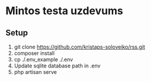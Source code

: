 # Mintos testa uzdevums

## Setup

1. git clone https://github.com/kristaps-soloveiko/rss.git
2. composer install
3. cp ./.env_example ./.env
4. Update sqlite database path in .env
5. php artisan serve
